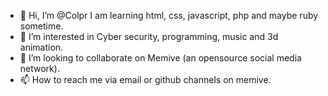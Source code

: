 - 👋 Hi, I’m @Colpr I am learning html, css, javascript, php and maybe ruby sometime.
- 👀 I’m interested in Cyber security, programming, music and 3d animation.
- 💞️ I’m looking to collaborate on Memive (an opensource social media network).
- 📫 How to reach me via email or github channels on memive. 

